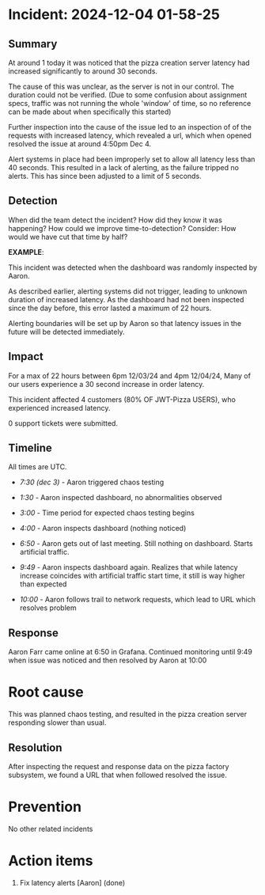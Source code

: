 # Incident: 2024-12-04 01-58-25

## Summary

At around 1 today it was noticed that the pizza creation server latency had increased significantly to around 30 seconds.

The cause of this was unclear, as the server is not in our control. The duration could not be verified. (Due to some confusion about assignment specs, traffic was not running the whole 'window' of time, so no reference can be made about when specifically this started)

Further inspection into the cause of the issue led to an inspection of of the requests with increased latency, which revealed a url, which when opened resolved the issue at around 4:50pm Dec 4.

Alert systems in place had been improperly set to allow all latency less than 40 seconds. This resulted in a lack of alerting, as the failure tripped no alerts. This has since been adjusted to a limit of 5 seconds.

## Detection

When did the team detect the incident? How did they know it was happening? How could we improve time-to-detection? Consider: How would we have cut that time by half?

**EXAMPLE**:

This incident was detected when the dashboard was randomly inspected by Aaron.

As described earlier, alerting systems did not trigger, leading to unknown duration of increased latency. As the dashboard had not been inspected since the day before, this error lasted a maximum of 22 hours.

Alerting boundaries will be set up by Aaron so that latency issues in the future will be detected immediately.

## Impact

For a max of 22 hours between 6pm 12/03/24 and 4pm 12/04/24, Many of our users experience a 30 second increase in order latency.

This incident affected 4 customers (80% OF JWT-Pizza USERS), who experienced increased latency.

0 support tickets were submitted.

## Timeline

All times are UTC.

- _7:30 (dec 3)_ - Aaron triggered chaos testing

- _1:30_ - Aaron inspected dashboard, no abnormalities observed

- _3:00_ - Time period for expected chaos testing begins

- _4:00_ - Aaron inspects dashboard (nothing noticed)

- _6:50_ - Aaron gets out of last meeting. Still nothing on dashboard. Starts artificial traffic.

- _9:49_ - Aaron inspects dashboard again. Realizes that while latency increase coincides with artificial traffic start time, it still is way higher than expected

- _10:00_ - Aaron follows trail to network requests, which lead to URL which resolves problem

## Response

Aaron Farr came online at 6:50 in Grafana. Continued monitoring until 9:49 when issue was noticed and then resolved by Aaron at 10:00

# Root cause

This was planned chaos testing, and resulted in the pizza creation server responding slower than usual.

## Resolution

After inspecting the request and response data on the pizza factory subsystem, we found a URL that when followed resolved the issue.

# Prevention

No other related incidents

# Action items

1. Fix latency alerts [Aaron] (done)
